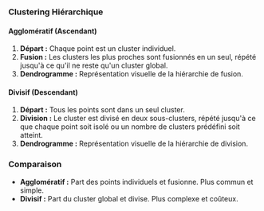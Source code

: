 ### Clustering Hiérarchique

#### Agglomératif (Ascendant)
1. **Départ :** Chaque point est un cluster individuel.
2. **Fusion :** Les clusters les plus proches sont fusionnés en un seul, répété jusqu'à ce qu'il ne reste qu'un cluster global.
3. **Dendrogramme :** Représentation visuelle de la hiérarchie de fusion.

#### Divisif (Descendant)
1. **Départ :** Tous les points sont dans un seul cluster.
2. **Division :** Le cluster est divisé en deux sous-clusters, répété jusqu'à ce que chaque point soit isolé ou un nombre de clusters prédéfini soit atteint.
3. **Dendrogramme :** Représentation visuelle de la hiérarchie de division.

### Comparaison
- **Agglomératif :** Part des points individuels et fusionne. Plus commun et simple.
- **Divisif :** Part du cluster global et divise. Plus complexe et coûteux.
